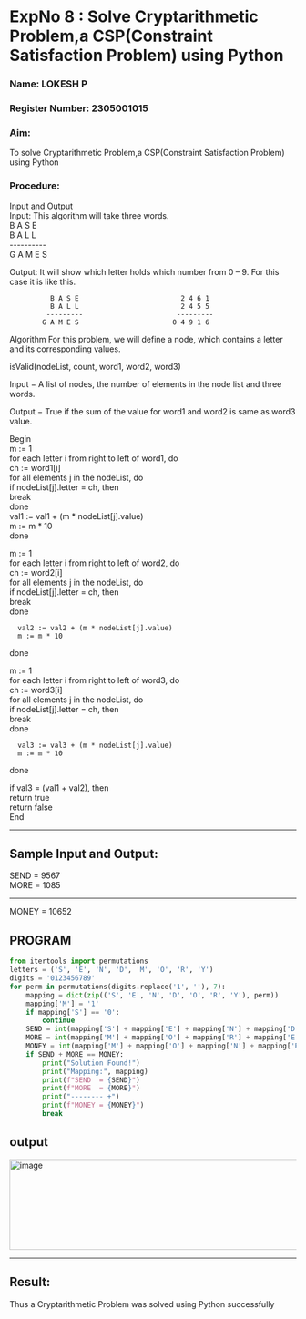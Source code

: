 <h1>ExpNo 8 : Solve Cryptarithmetic Problem,a CSP(Constraint Satisfaction Problem) using Python</h1> 
<h3>Name: LOKESH P      </h3>
<h3>Register Number: 2305001015  </h3>
<H3>Aim:</H3>
<p>
    To solve Cryptarithmetic Problem,a CSP(Constraint Satisfaction Problem) using Python
</p>
<h3>Procedure:</h3>
Input and Output
<br>Input:
This algorithm will take three words.
<br> B A S E<br>
    B A L L<br>
           ----------<br>
           G A M E S<br>

Output:
It will show which letter holds which number from 0 – 9.
For this case it is like this.

              B A S E                         2 4 6 1
              B A L L                         2 4 5 5
             ---------                       ---------
            G A M E S                       0 4 9 1 6
Algorithm
For this problem, we will define a node, which contains a letter and its corresponding values.<br>

isValid(nodeList, count, word1, word2, word3)<br>

Input − A list of nodes, the number of elements in the node list and three words.<br>

Output − True if the sum of the value for word1 and word2 is same as word3 value.<br>

Begin<br>
   m := 1<br>
   for each letter i from right to left of word1, do<br>
      ch := word1[i]<br>
      for all elements j in the nodeList, do<br>
         if nodeList[j].letter = ch, then<br>
            break<br>
      done<br>
      val1 := val1 + (m * nodeList[j].value)<br>
      m := m * 10<br>
   done<br>

   m := 1<br>
   for each letter i from right to left of word2, do<br>
      ch := word2[i]<br>
      for all elements j in the nodeList, do<br>
         if nodeList[j].letter = ch, then<br>
            break<br>
      done<br>

      val2 := val2 + (m * nodeList[j].value)
      m := m * 10
   done<br>

   m := 1<br>
   for each letter i from right to left of word3, do<br>
      ch := word3[i]<br>
      for all elements j in the nodeList, do<br>
         if nodeList[j].letter = ch, then<br>
            break<br>
      done<br>

      val3 := val3 + (m * nodeList[j].value)
      m := m * 10
   done<br>

   if val3 = (val1 + val2), then<br>
      return true<br>
   return false<br>
End<br>

<hr>
<h2>Sample Input and Output:</h2>
SEND = 9567<br>
MORE = 1085<br>
<hr>
MONEY = 10652<br>

## PROGRAM
```Python
from itertools import permutations
letters = ('S', 'E', 'N', 'D', 'M', 'O', 'R', 'Y')
digits = '0123456789'
for perm in permutations(digits.replace('1', ''), 7):
    mapping = dict(zip(('S', 'E', 'N', 'D', 'O', 'R', 'Y'), perm))
    mapping['M'] = '1'  
    if mapping['S'] == '0':
        continue
    SEND = int(mapping['S'] + mapping['E'] + mapping['N'] + mapping['D'])
    MORE = int(mapping['M'] + mapping['O'] + mapping['R'] + mapping['E'])
    MONEY = int(mapping['M'] + mapping['O'] + mapping['N'] + mapping['E'] + mapping['Y'])
    if SEND + MORE == MONEY:
        print("Solution Found!")
        print("Mapping:", mapping)
        print(f"SEND  = {SEND}")
        print(f"MORE  = {MORE}")
        print("-------- +")
        print(f"MONEY = {MONEY}")
        break

```

## output

<img width="990" height="159" alt="image" src="https://github.com/user-attachments/assets/ed994f86-2702-4d89-8548-277d02914269" />

<hr>
<h2>Result:</h2>
<p> Thus a Cryptarithmetic Problem was solved using Python successfully</p>
